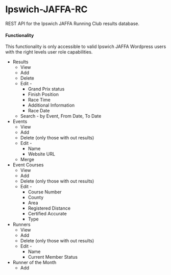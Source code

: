 # Ipswich-JAFFA-RC

REST API for the Ipswich JAFFA Running Club results database.

#### Functionality
This functionality is only accessible to valid Ipswich JAFFA Wordpress users with the right levels user role capabilities.

  * Results
    * View
    * Add
    * Delete
	* Edit -
	  * Grand Prix status
	  * Finish Position
	  * Race Time
	  * Additional Information
	  * Race Date
	* Search - by Event, From Date, To Date
  * Events
    * View
    * Add
    * Delete (only those with out results)
	* Edit -
	  * Name
	  * Website URL	  
	* Merge
  * Event Courses
    * View
    * Add
    * Delete (only those with out results)
	* Edit -
	  * Course Number
	  * County
      * Area
      * Registered Distance	  
	  * Certified Accurate
	  * Type
  * Runners
    * View
    * Add
    * Delete (only those with out results)
	* Edit -
	  * Name
	  * Current Member Status  	
  * Runner of the Month   
    * Add
 

